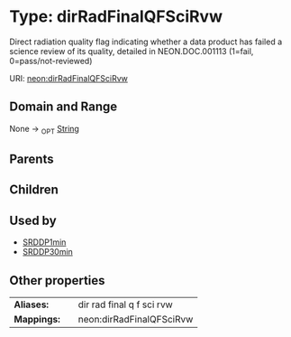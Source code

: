 
# Type: dirRadFinalQFSciRvw


Direct radiation quality flag indicating whether a data product has failed a science review of its quality, detailed in NEON.DOC.001113 (1=fail, 0=pass/not-reviewed)

URI: [neon:dirRadFinalQFSciRvw](https://data.neonscience.org/dirRadFinalQFSciRvw)


## Domain and Range

None ->  <sub>OPT</sub> [String](types/String.md)

## Parents


## Children


## Used by

 * [SRDDP1min](SRDDP1min.md)
 * [SRDDP30min](SRDDP30min.md)

## Other properties

|  |  |  |
| --- | --- | --- |
| **Aliases:** | | dir rad final q f sci rvw |
| **Mappings:** | | neon:dirRadFinalQFSciRvw |

